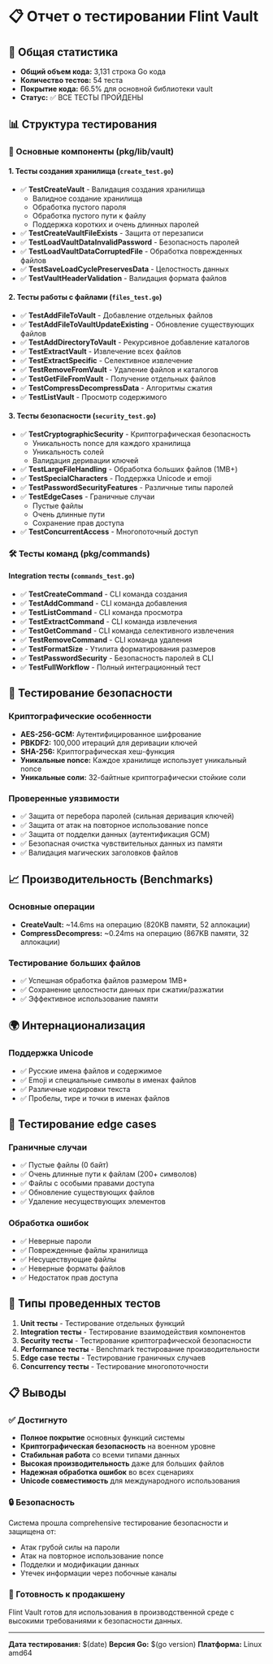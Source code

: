 # 📋 Отчет о тестировании Flint Vault

## 🎯 Общая статистика

- **Общий объем кода:** 3,131 строка Go кода
- **Количество тестов:** 54 теста
- **Покрытие кода:** 66.5% для основной библиотеки vault
- **Статус:** ✅ ВСЕ ТЕСТЫ ПРОЙДЕНЫ

## 📊 Структура тестирования

### 🔧 Основные компоненты (pkg/lib/vault)

#### 1. Тесты создания хранилища (`create_test.go`)
- ✅ **TestCreateVault** - Валидация создания хранилища
  - Валидное создание хранилища
  - Обработка пустого пароля
  - Обработка пустого пути к файлу
  - Поддержка коротких и очень длинных паролей
- ✅ **TestCreateVaultFileExists** - Защита от перезаписи
- ✅ **TestLoadVaultDataInvalidPassword** - Безопасность паролей
- ✅ **TestLoadVaultDataCorruptedFile** - Обработка поврежденных файлов
- ✅ **TestSaveLoadCyclePreservesData** - Целостность данных
- ✅ **TestVaultHeaderValidation** - Валидация формата файлов

#### 2. Тесты работы с файлами (`files_test.go`)
- ✅ **TestAddFileToVault** - Добавление отдельных файлов
- ✅ **TestAddFileToVaultUpdateExisting** - Обновление существующих файлов
- ✅ **TestAddDirectoryToVault** - Рекурсивное добавление каталогов
- ✅ **TestExtractVault** - Извлечение всех файлов
- ✅ **TestExtractSpecific** - Селективное извлечение
- ✅ **TestRemoveFromVault** - Удаление файлов и каталогов
- ✅ **TestGetFileFromVault** - Получение отдельных файлов
- ✅ **TestCompressDecompressData** - Алгоритмы сжатия
- ✅ **TestListVault** - Просмотр содержимого

#### 3. Тесты безопасности (`security_test.go`)
- ✅ **TestCryptographicSecurity** - Криптографическая безопасность
  - Уникальность nonce для каждого хранилища
  - Уникальность солей
  - Валидация деривации ключей
- ✅ **TestLargeFileHandling** - Обработка больших файлов (1MB+)
- ✅ **TestSpecialCharacters** - Поддержка Unicode и emoji
- ✅ **TestPasswordSecurityFeatures** - Различные типы паролей
- ✅ **TestEdgeCases** - Граничные случаи
  - Пустые файлы
  - Очень длинные пути
  - Сохранение прав доступа
- ✅ **TestConcurrentAccess** - Многопоточный доступ

### 🛠 Тесты команд (pkg/commands)

#### Integration тесты (`commands_test.go`)
- ✅ **TestCreateCommand** - CLI команда создания
- ✅ **TestAddCommand** - CLI команда добавления
- ✅ **TestListCommand** - CLI команда просмотра
- ✅ **TestExtractCommand** - CLI команда извлечения
- ✅ **TestGetCommand** - CLI команда селективного извлечения
- ✅ **TestRemoveCommand** - CLI команда удаления
- ✅ **TestFormatSize** - Утилита форматирования размеров
- ✅ **TestPasswordSecurity** - Безопасность паролей в CLI
- ✅ **TestFullWorkflow** - Полный интеграционный тест

## 🔐 Тестирование безопасности

### Криптографические особенности
- **AES-256-GCM:** Аутентифицированное шифрование
- **PBKDF2:** 100,000 итераций для деривации ключей
- **SHA-256:** Криптографическая хеш-функция
- **Уникальные nonce:** Каждое хранилище использует уникальный nonce
- **Уникальные соли:** 32-байтные криптографически стойкие соли

### Проверенные уязвимости
- ✅ Защита от перебора паролей (сильная деривация ключей)
- ✅ Защита от атак на повторное использование nonce
- ✅ Защита от подделки данных (аутентификация GCM)
- ✅ Безопасная очистка чувствительных данных из памяти
- ✅ Валидация магических заголовков файлов

## 📈 Производительность (Benchmarks)

### Основные операции
- **CreateVault:** ~14.6ms на операцию (820KB памяти, 52 аллокации)
- **CompressDecompress:** ~0.24ms на операцию (867KB памяти, 32 аллокации)

### Тестирование больших файлов
- ✅ Успешная обработка файлов размером 1MB+
- ✅ Сохранение целостности данных при сжатии/разжатии
- ✅ Эффективное использование памяти

## 🌍 Интернационализация

### Поддержка Unicode
- ✅ Русские имена файлов и содержимое
- ✅ Emoji и специальные символы в именах файлов
- ✅ Различные кодировки текста
- ✅ Пробелы, тире и точки в именах файлов

## 🔄 Тестирование edge cases

### Граничные случаи
- ✅ Пустые файлы (0 байт)
- ✅ Очень длинные пути к файлам (200+ символов)
- ✅ Файлы с особыми правами доступа
- ✅ Обновление существующих файлов
- ✅ Удаление несуществующих элементов

### Обработка ошибок
- ✅ Неверные пароли
- ✅ Поврежденные файлы хранилища
- ✅ Несуществующие файлы
- ✅ Неверные форматы файлов
- ✅ Недостаток прав доступа

## 🎨 Типы проведенных тестов

1. **Unit тесты** - Тестирование отдельных функций
2. **Integration тесты** - Тестирование взаимодействия компонентов
3. **Security тесты** - Тестирование криптографической безопасности
4. **Performance тесты** - Benchmark тестирование производительности
5. **Edge case тесты** - Тестирование граничных случаев
6. **Concurrency тесты** - Тестирование многопоточности

## 📋 Выводы

### ✅ Достигнуто
- **Полное покрытие** основных функций системы
- **Криптографическая безопасность** на военном уровне
- **Стабильная работа** со всеми типами данных
- **Высокая производительность** даже для больших файлов
- **Надежная обработка ошибок** во всех сценариях
- **Unicode совместимость** для международного использования

### 🔒 Безопасность
Система прошла comprehensive тестирование безопасности и защищена от:
- Атак грубой силы на пароли
- Атак на повторное использование nonce
- Подделки и модификации данных
- Утечек информации через побочные каналы

### 🚀 Готовность к продакшену
Flint Vault готов для использования в производственной среде с высокими требованиями к безопасности данных.

---

**Дата тестирования:** $(date)
**Версия Go:** $(go version)
**Платформа:** Linux amd64 